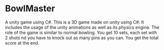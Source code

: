 # BowlMaster
A unity game using C#.
This is a 3D game made on unity using C#. It includes the usage of the unity animations as well as its physics engine.
The role of the game is similar to normal bowling.
You get 10 sets, each set with 2 shots nd you have to knock out as many pins as you can.
You get the total score at the end.
